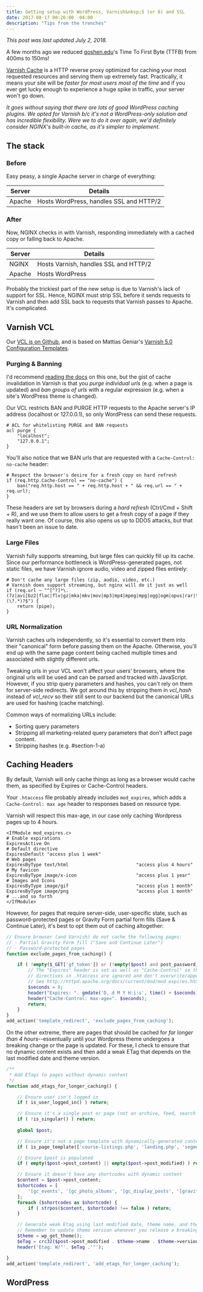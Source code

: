 ```yaml
---
title: Getting setup with WordPress, Varnish&nbsp;5 (or 6) and SSL
date: 2017-08-17 00:26:00 -04:00
description: "Tips from the trenches"
---
```


<aside>
	<p><em>This post was last updated July 2, 2018.</em></p>
</aside>

A few months ago we reduced [goshen.edu](https://www.goshen.edu)'s Time To First Byte (TTFB) from 400ms to 150ms! 

[Varnish Cache](https://varnish-cache.org/intro/index.html#intro) is a HTTP reverse proxy optimized for caching your most requested resources and serving them up extremely fast. Practically, it means your site will be *faster for most users most of the time* and if you ever get lucky enough to experience a huge spike in traffic, your server won't go down.

*It goes without saying that there are lots of good WordPress caching plugins. We opted for Varnish b/c it's not a WordPress-only solution and has incredible flexibility. Were we to do it over again, we'd definitely consider NGINX's built-in cache, as it's simpler to implement.*

## The stack

### Before 

Easy peasy, a single Apache server in charge of everything:

| Server | Details |
| ------ | ------- |
| Apache | Hosts WordPress, handles SSL and HTTP/2 |

### After

Now, NGINX checks in with Varnish, responding immediately with a cached copy or falling back to Apache.

| Server | Details |
| ------ | ------- |
| NGINX | Hosts Varnish, handles SSL and HTTP/2 |
| Apache | Hosts WordPress |

Probably the trickiest part of the new setup is due to Varnish's lack of support for SSL. Hence, NGINX must strip SSL before it sends requests to Varnish and then add SSL back to requests that Varnish passes to Apache. It's complicated.

## Varnish VCL

Our [VCL is on Github](https://github.com/pranksinatra/gc-varnish-config), and is based on Mattias Geniar's [Varnish 5.0 Configuration Templates](https://github.com/mattiasgeniar/varnish-5.0-configuration-templates).

### Purging & Banning

I'd recommend [reading the docs](https://varnish-cache.org/docs/5.0/users-guide/purging.html) on this one, but the gist of cache invalidation in Varnish is that you *purge individual urls* (e.g. when a page is updated) and *ban groups of urls* with a regular expression (e.g. when a site's WordPress theme is changed).

Our VCL restricts BAN and PURGE HTTP requests to the Apache server's IP address (localhost or 127.0.0.1), so only WordPress can send these requests. 

```
# ACL for whitelisting PURGE and BAN requests
acl purge {
	"localhost";
	"127.0.0.1";
}
```

You'll also notice that we BAN urls that are requested with a `Cache-Control: no-cache` header:

```
# Respect the browser's desire for a fresh copy on hard refresh
if (req.http.Cache-Control == "no-cache") {
	ban("req.http.host == " + req.http.host + " && req.url == " + req.url);
}
```

These headers are set by browsers during a *hard refresh* (Ctrl/Cmd + Shift + R), and we use them to allow users to get a fresh copy of a page if they really want one. Of course, this also opens us up to DDOS attacks, but that hasn't been an issue to date.

### Large Files

Varnish fully supports streaming, but large files can quickly fill up its cache. Since our performance bottleneck is WordPress-generated pages, not static files, we have Varnish ignore audio, video and zipped files entirely:

```
# Don't cache any large files (zip, audio, video, etc.)
# Varnish does support streaming, but nginx will do it just as well
if (req.url ~ "^[^?]*\.(7z|avi|bz2|flac|flv|gz|mka|mkv|mov|mp3|mp4|mpeg|mpg|ogg|ogm|opus|rar|tar|tgz|tbz|txz|wav|webm|wmv|xz|zip)(\?.*)?$") {
	return (pipe);
}
```

### URL Normalization

Varnish caches urls independently, so it's essential to convert them into their "canonical" form before passing them on the Apache. Otherwise, you'll end up with the same page content being cached multiple times and associated with slightly different urls.

Tweaking urls in your VCL won't affect your users' browsers, where the original urls will be used and can be parsed and tracked with JavaScript. However, if you strip query parameters and hashes, you can't rely on them for server-side redirects. We got around this by stripping them in *vcl_hash* instead of *vcl_recv* so their still sent to our backend but the canonical URLs are used for hashing (cache matching).

Common ways of normalizing URLs include:

- Sorting query parameters
- Stripping all marketing-related query parameters that don't affect page content.
- Stripping hashes (e.g. #section-1-a)

## Caching Headers

By default, Varnish will only cache things as long as a browser would cache them, as specified by Expires or Cache-Control headers.

Your `.htaccess` file probably already includes `mod_expires`, which adds a `Cache-Control: max age` header to responses based on resource type. 

Varnish will respect this max-age, in our case only caching Wordpress pages up to 4 hours.

```
<IfModule mod_expires.c>
# Enable expirations
ExpiresActive On
# Default directive
ExpiresDefault "access plus 1 week"
# Web pages
ExpiresByType text/html 						"access plus 4 hours"
# My favicon
ExpiresByType image/x-icon 						"access plus 1 year"
# Images and Icons
ExpiresByType image/gif							"access plus 1 month"
ExpiresByType image/png							"access plus 1 month"
# ...and so forth
</IfModule>
```

However, for pages that require server-side, user-specific state, such as password-protected pages or Gravity Form partial form fills (Save &amp; Continue Later), it's best to opt them out of caching altogether:

```php
// Ensure browser (and Varnish) do not cache the following pages:
// - Partial Gravity Form fill ("Save and Continue Later")
// - Password-protected pages
function exclude_pages_from_caching() {

	if ( !empty($_GET['gf_token']) or (!empty($post) and post_password_required($post->ID)) ) {
		// The "Expires" header is set as well as "Cache-Control" so that Apache mod_expires
		// directives in .htaccess are ignored and don't overwrite/append-to these headers.
		// See http://httpd.apache.org/docs/current/mod/mod_expires.html
		$seconds = 0;
		header("Expires: ". gmdate('D, d M Y H:i:s', time() + $seconds). ' GMT');
		header("Cache-Control: max-age=". $seconds);
		return;
	}
}
add_action('template_redirect', 'exclude_pages_from_caching');
```

On the other extreme, there are pages that should be cached for *far longer than 4 hours*--essentually until your Wordpress theme undergoes a breaking change or the page is updated. For these, I check to ensure that no dynamic content exists and then add a weak ETag that depends on the last modified date and theme version.

```php
/**
 * Add ETags to pages without dynamic content
 */
function add_etags_for_longer_caching() {

	// Ensure user isn't logged in
	if ( is_user_logged_in() ) return;

	// Ensure it's a single post or page (not an archive, feed, search page, etc.)
	if ( !is_singular() ) return;
		
	global $post;

	// Ensure it's not a page template with dynamically-generated content
	if ( is_page_template(['course-listings.php', 'landing.php', 'segmented-ctas.php']) ) return;

	// Ensure $post is populated
	if ( empty($post->post_content) || empty($post->post_modified) ) return;

	// Ensure it doesn't have any shortcodes with dynamic content
	$content = $post->post_content;
	$shortcodes = [
		'[gc_events', '[gc_photo_albums', '[gc_display_posts', '[gravityform', '[inquiry_form'
	];
	foreach ($shortcodes as $shortcode) {
		if ( strpos($content, $shortcode) !== false ) return;
	}

	// Generate weak Etag using last modified date, theme name, and theme version
	// Remember to update theme version whenever you release a breaking change (invalidating all ETags)
	$theme = wp_get_theme();
	$eTag = crc32($post->post_modified . $theme->name . $theme->version);
	header('Etag: W/"'. $eTag .'"');

}
add_action('template_redirect', 'add_etags_for_longer_caching');
```

## WordPress




